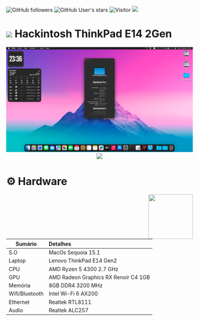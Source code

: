 ![GitHub followers](https://img.shields.io/github/followers/calusbr?style=social) ![GitHub User's stars](https://img.shields.io/github/stars/calusbr?style=social) ![Visitor](https://visitor-badge.laobi.icu/badge?page_id=calusbr.repoName)  <img src="https://shields.io/badge/MacOS--9cf?logo=Apple&style=social">
# <img src="https://img.shields.io/badge/mac%20os-000000?style=for-the-badge&logo=apple&logoColor=white"> Hackintosh ThinkPad E14 2Gen

<p align="center">
<img src="https://github.com/calusbr/Hackintosh-ThinkPad-E14-2Gen/blob/main/screenshots/hackintosh_thinkpad_e14_2gen_1.png?raw=true" alt="Size Limit CLI" width="1280">
<img src="https://img.shields.io/badge/Apple-MacBook_PRO_2020-999999?style=for-the-badge&logo=apple&logoColor=white">
</p>

# ⚙️ **Hardware**

<img src="https://github.com/educabox/educabox/blob/main/imagens/00%20-%20PROCESSADORES/S905X3.png?raw=true" align="right" alt="" width="120" height="120">

|Sumário | Detalhes|
---------|:--
S.O | MacOs Sequoia 15.1
Laptop | Lenovo ThinkPad E14 Gen2 
CPU | AMD Ryzen 5 4300 2.7 GHz
GPU | AMD Radeon Graphics RX Renoir C4 1GB
Memória | 8GB DDR4 3200 MHz
Wifi/Bluetooth | Intel Wi-Fi 6 AX200
Ethernet | Realtek RTL8111
Audio | Realtek ALC257
